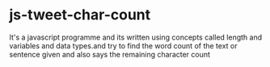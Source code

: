 # js-tweet-char-count
It's a javascript programme and its written using concepts called length and variables and data types.and try to find the word count of the text or sentence given and also says the remaining character count 
